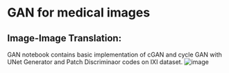 # GAN for medical images
 ## Image-Image Translation:
 GAN notebook contains basic implementation of cGAN and cycle GAN with UNet Generator and Patch Discriminaor codes on IXI dataset.
![image](https://github.com/GayathriMatcha/GAN-for-medical-images/assets/98030485/55992f0f-f2e2-4c22-a919-d127f05e8d15)
